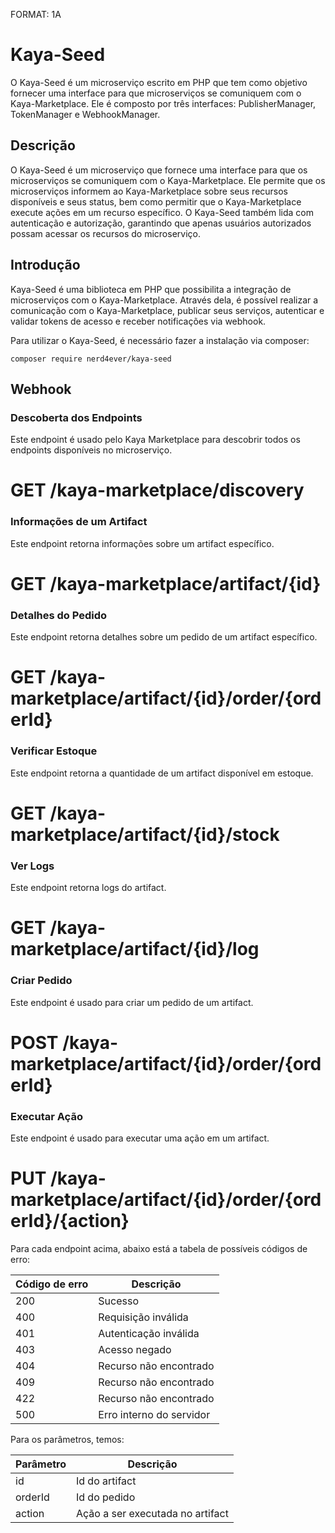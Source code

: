 FORMAT: 1A

# Kaya-Seed

O Kaya-Seed é um microserviço escrito em PHP que tem como objetivo fornecer uma interface para que microserviços se
comuniquem com o Kaya-Marketplace. Ele é composto por três interfaces: PublisherManager, TokenManager e WebhookManager.

## Descrição

O Kaya-Seed é um microserviço que fornece uma interface para que os microserviços se comuniquem com o Kaya-Marketplace.
Ele permite que os microserviços informem ao Kaya-Marketplace sobre seus recursos disponíveis e seus status, bem como
permitir que o Kaya-Marketplace execute ações em um recurso específico. O Kaya-Seed também lida com autenticação e
autorização, garantindo que apenas usuários autorizados possam acessar os recursos do microserviço.

## Introdução

Kaya-Seed é uma biblioteca em PHP que possibilita a integração de microserviços com o Kaya-Marketplace. Através dela, é
possível realizar a comunicação com o Kaya-Marketplace, publicar seus serviços, autenticar e validar tokens de acesso e
receber notificações via webhook.

Para utilizar o Kaya-Seed, é necessário fazer a instalação via composer:

```shell
composer require nerd4ever/kaya-seed
```

## Webhook

### Descoberta dos Endpoints

Este endpoint é usado pelo Kaya Marketplace para descobrir todos os endpoints disponíveis no microserviço.

# GET /kaya-marketplace/discovery

### Informações de um Artifact

Este endpoint retorna informações sobre um artifact específico.

# GET /kaya-marketplace/artifact/{id}

### Detalhes do Pedido

Este endpoint retorna detalhes sobre um pedido de um artifact específico.

# GET /kaya-marketplace/artifact/{id}/order/{orderId}

### Verificar Estoque

Este endpoint retorna a quantidade de um artifact disponível em estoque.

# GET /kaya-marketplace/artifact/{id}/stock

### Ver Logs

Este endpoint retorna logs do artifact.

# GET /kaya-marketplace/artifact/{id}/log

### Criar Pedido

Este endpoint é usado para criar um pedido de um artifact.

# POST /kaya-marketplace/artifact/{id}/order/{orderId}

### Executar Ação

Este endpoint é usado para executar uma ação em um artifact.

# PUT /kaya-marketplace/artifact/{id}/order/{orderId}/{action}

Para cada endpoint acima, abaixo está a tabela de possíveis códigos de erro:

| Código de erro |Descrição|
|----------------|-------------------------|
| 200            |Sucesso|
| 400            |Requisição inválida|
| 401            |Autenticação inválida|
| 403            |Acesso negado|
| 404            |Recurso não encontrado|
| 409            |Recurso não encontrado|
| 422            |Recurso não encontrado|
| 500            |Erro interno do servidor|

Para os parâmetros, temos:

|Parâmetro|Descrição|
|---------|---------|
|id|Id do artifact|
|orderId|Id do pedido|
|action|Ação a ser executada no artifact|


